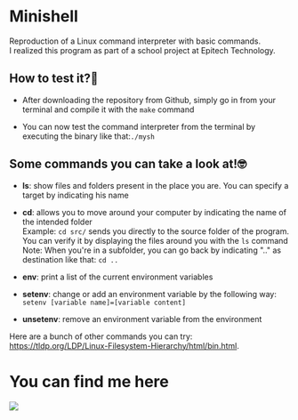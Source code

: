 # Minishell
Reproduction of a Linux command interpreter with basic commands.</br>
I realized this program as part of a school project at Epitech Technology.

## How to test it?🤔
- After downloading the repository from Github, simply go in from your
terminal and compile it with the `make` command

- You can now test the command interpreter from the terminal by executing the binary like that:`./mysh`

## Some commands you can take a look at!🤓
- <b>ls</b>: show files and folders present in the place you are. You can specify a target by indicating his name

- <b>cd</b>: allows you to move around your computer by indicating the name of the intended folder</br>
Example: `cd src/` sends you directly to the source folder of the program. You can verify it by displaying the files around you with the `ls` command</br>
Note: When you're in a subfolder, you can go back by indicating ".." as destination like that: `cd ..`

- <b>env</b>: print a list of the current environment variables

- <b>setenv</b>: change or add an environment variable by the following way: `setenv [variable name]=[variable content]`

- <b>unsetenv</b>: remove an environment variable from the environment

Here are a bunch of other commands you can try: https://tldp.org/LDP/Linux-Filesystem-Hierarchy/html/bin.html.

# You can find me here
<a href="https://www.linkedin.com/in/yorennz-zelina/">
    <img src="https://img.shields.io/badge/LinkedIn-0077B5?style=for-the-badge&logo=linkedin&logoColor=white">
</a>
